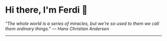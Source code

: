 <h1>Hi there, I'm Ferdi 👋</h1>

<p><em>
  "The whole world is a series of miracles, but we're so used to them we call them ordinary things." — Hans Christian Andersen
</em></p>

---
